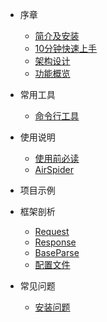 * 序章
  * [简介及安装](README.md)
  * [10分钟快速上手](foreword/10分钟上手.md)
  * [架构设计](foreword/架构设计.md)
  * [功能概览](foreword/功能概览.md)

* 常用工具
  * [命令行工具](command/cmdline.md)

* 使用说明
  * [使用前必读](usage/使用前必读.md)
  * [AirSpider](usage/AirSpider.md)

* 项目示例

* 框架剖析
  * [Request](source_code/Request.md)
  * [Response](source_code/Response.md)
  * [BaseParse](source_code/BaseParse.md)
  * [配置文件](source_code/配置文件.md)


* 常见问题
    * [安装问题](question/安装问题.md)